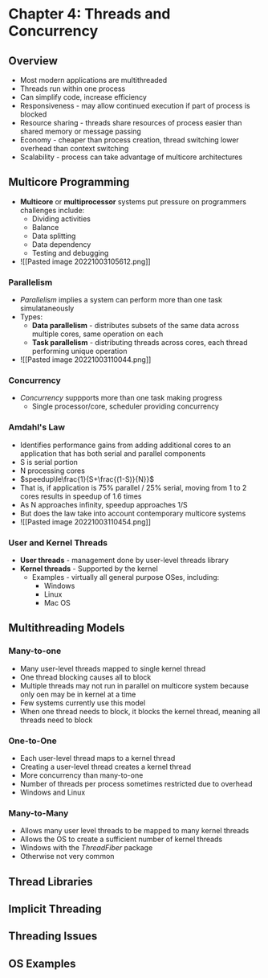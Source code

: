 # Chapter 4: Threads and Concurrency
## Overview
- Most modern applications are multithreaded
- Threads run within one process
- Can simplify code, increase efficiency
- Responsiveness - may allow continued execution if part of process is blocked
- Resource sharing - threads share resources of process easier than shared memory or message passing
- Economy - cheaper than process creation, thread switching lower overhead than context switching
- Scalability - process can take advantage of multicore architectures
## Multicore Programming
- **Multicore** or **multiprocessor** systems put pressure on programmers challenges include:
	- Dividing activities
	- Balance
	- Data splitting
	- Data dependency
	- Testing and debugging
- ![[Pasted image 20221003105612.png]]
### Parallelism
- *Parallelism* implies a system can perform more than one task simulataneously
- Types:
	- **Data parallelism** - distributes subsets of the same data across multiple cores, same operation on each
	- **Task parallelism** - distributing threads across cores, each thread performing unique operation
- ![[Pasted image 20221003110044.png]]
### Concurrency
- *Concurrency* suppports more than one task making progress
	- Single processor/core, scheduler providing concurrency
### Amdahl's Law
- Identifies performance gains from adding additional cores to an application that has both serial and parallel components
- S is serial portion
- N processing cores 
- $speedup\le\frac{1}{S+\frac{(1-S)}{N}}$
- That is, if application is 75% parallel / 25% serial, moving from 1 to 2 cores results in speedup of 1.6 times
- As N approaches infinity, speedup approaches 1/S
- But does the law take into account contemporary multicore systems
- ![[Pasted image 20221003110454.png]]
### User and Kernel Threads
- **User threads** - management done by user-level threads library
- **Kernel threads** - Supported by the kernel
	- Examples - virtually all general purpose OSes, including:
		- Windows
		- Linux
		- Mac OS
## Multithreading Models
### Many-to-one
- Many user-level threads mapped to single kernel thread
- One thread blocking causes all to block
- Multiple threads may not run in parallel on multicore system because only oen may be in kernel at a time
- Few systems currently use this model
- When one thread needs to block, it blocks the kernel thread, meaning all threads need to block
### One-to-One
- Each user-level thread maps to a kernel thread
- Creating a user-level thread creates a kernel thread
- More concurrency than many-to-one
- Number of threads per process sometimes restricted due to overhead
- Windows and Linux
### Many-to-Many
- Allows many user level threads to be mapped to many kernel threads
- Allows the OS to create a sufficient number of kernel threads
- Windows with the *ThreadFiber* package
- Otherwise not very common
## Thread Libraries
## Implicit Threading
## Threading Issues
## OS Examples